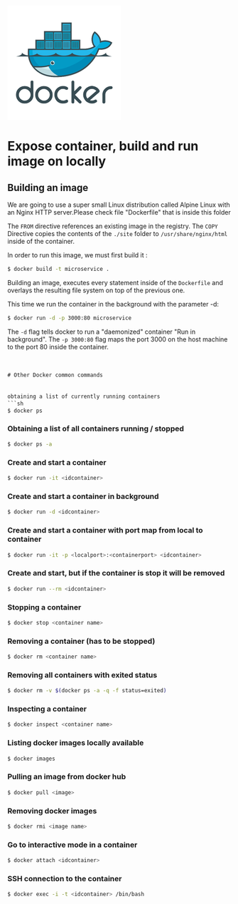 ![deploying-microservices](docker.png)

# Expose container, build and run image on locally

## Building an image
We are going to use a super small Linux distribution called Alpine Linux with an Nginx HTTP server.Please check file  "Dockerfile" that is inside this folder

The `FROM` directive references an existing image in the registry.
The `COPY` Directive copies the contents of the `./site` folder to `/usr/share/nginx/html` inside of the container.

In order to run this image, we must first build it :

```sh
$ docker build -t microservice .
```

Building an image, executes every statement inside of the `Dockerfile` and overlays the resulting file system on top of the previous one.

This time we run the container in the background with the parameter -d:

```sh
$ docker run -d -p 3000:80 microservice
```

The `-d` flag tells docker to run a "daemonized" container "Run in background".
The `-p 3000:80` flag maps the port 3000 on the host machine to the port 80 inside the container.

```


# Other Docker common commands 


obtaining a list of currently running containers
```sh
$ docker ps
```

### Obtaining a list of all containers running / stopped
```sh
$ docker ps -a
```

### Create and start a container 
```sh
$ docker run -it <idcontainer>
```

### Create and start a container in background
```sh
$ docker run -d <idcontainer>
```

### Create and start a container with port map from local to container
```sh
$ docker run -it -p <localport>:<containerport> <idcontainer>
```

### Create and start, but if the container is stop it will be removed 
```sh
$ docker run --rm <idcontainer>
```

### Stopping a container
```sh
$ docker stop <container name>
```

### Removing a container (has to be stopped)
```sh
$ docker rm <container name>
```

### Removing all containers with exited status
```sh
$ docker rm -v $(docker ps -a -q -f status=exited)
```

### Inspecting a container
```sh
$ docker inspect <container name>
```

### Listing docker images locally available
```sh
$ docker images
```

### Pulling an image from docker hub
```sh
$ docker pull <image>
```

### Removing docker images
```sh
$ docker rmi <image name>
```

### Go to interactive mode in a container
```sh
$ docker attach <idcontainer>
``` 

### SSH connection to the container
```sh
$ docker exec -i -t <idcontainer> /bin/bash
```
